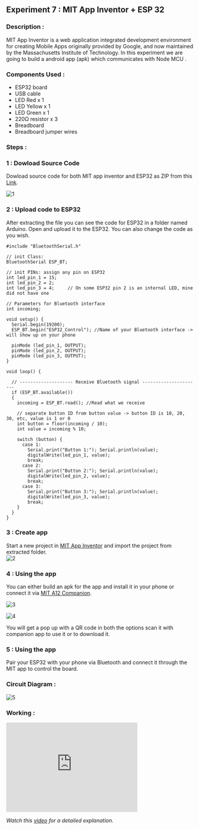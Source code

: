 ## Experiment 7 : MIT App Inventor + ESP 32

### Description :  
MIT App Inventor is a web application integrated development environment for creating Mobile Apps originally provided by Google, and now maintained by the Massachusetts Institute of Technology. In this experiment we are going to build a android app (apk) which communicates with Node MCU .
    
### Components Used :   
* ESP32 board
* USB cable 
* LED Red x 1
* LED Yellow x 1
* LED Green x 1
* 220Ω resistor x 3 
* Breadboard
* Breadboard jumper wires   

### Steps :   
### 1 : Dowload Source Code   
Dowload source code for both MIT app inventor and ESP32 as ZIP from this [Link](https://github.com/mo-thunderz/Esp32BluetoothApp).    

![1](https://user-images.githubusercontent.com/86108610/172552512-468b0ce7-4933-40ff-8798-cd23451e862f.png)

### 2 : Upload code to ESP32
After extracting the file you can see the code for ESP32 in a folder named Arduino. Open and upload it to the ESP32. You can also change the code as you wish.   

```
#include "BluetoothSerial.h" 

// init Class:
BluetoothSerial ESP_BT; 

// init PINs: assign any pin on ESP32
int led_pin_1 = 15;
int led_pin_2 = 2;
int led_pin_3 = 4;     // On some ESP32 pin 2 is an internal LED, mine did not have one

// Parameters for Bluetooth interface
int incoming;

void setup() {
  Serial.begin(19200);
  ESP_BT.begin("ESP32_Control"); //Name of your Bluetooth interface -> will show up on your phone

  pinMode (led_pin_1, OUTPUT);
  pinMode (led_pin_2, OUTPUT);
  pinMode (led_pin_3, OUTPUT);
}

void loop() {
  
  // -------------------- Receive Bluetooth signal ----------------------
  if (ESP_BT.available()) 
  {
    incoming = ESP_BT.read(); //Read what we receive 

    // separate button ID from button value -> button ID is 10, 20, 30, etc, value is 1 or 0
    int button = floor(incoming / 10);
    int value = incoming % 10;
    
    switch (button) {
      case 1:  
        Serial.print("Button 1:"); Serial.println(value);
        digitalWrite(led_pin_1, value);
        break;
      case 2:  
        Serial.print("Button 2:"); Serial.println(value);
        digitalWrite(led_pin_2, value);
        break;
      case 3:  
        Serial.print("Button 3:"); Serial.println(value);
        digitalWrite(led_pin_3, value);
        break;
    }
  }
}
```   

### 3 : Create app   
Start a new project in [MIT App Inventor](https://appinventor.mit.edu/) and import the project from extracted folder.   
![2](https://user-images.githubusercontent.com/86108610/172553567-2684ce3c-dbd9-436e-b908-2ea78f168237.png)

### 4 : Using the app   
You can either build an apk for the app and install it in your phone or connect it via [MIT A12 Companion](https://play.google.com/store/apps/details?id=edu.mit.appinventor.aicompanion3&hl=en_IN&gl=US).

![3](https://user-images.githubusercontent.com/86108610/172554076-1ceec1b7-3529-4a09-9f0a-0ef46095037d.png)

![4](https://user-images.githubusercontent.com/86108610/172554097-5a763e0b-2864-4154-a15b-92b640976bd0.png)

You will get a pop up with a QR code in both the options scan it with companion app to use it or to download it.

### 5 : Using the app   
Pair your ESP32 with your phone via Bluetooth and connect it through the MIT app to control the board.   

### Circuit Diagram :   

![5](https://user-images.githubusercontent.com/86108610/172555723-807dd60f-3f88-4a2a-8f94-17dd0df4a388.png)

### Working :   

<iframe width="352" height="240"
src="https://user-images.githubusercontent.com/86108610/172566850-45d246b0-d4d1-44e5-be86-0baf96bac12a.mp4"
frameborder="0" 
allow="accelerometer; autoplay; encrypted-media; gyroscope; picture-in-picture" 
allowfullscreen></iframe>  

_Watch this [video](https://www.youtube.com/watch?v=aM2ktMKAunw) for a detailed explanation._

